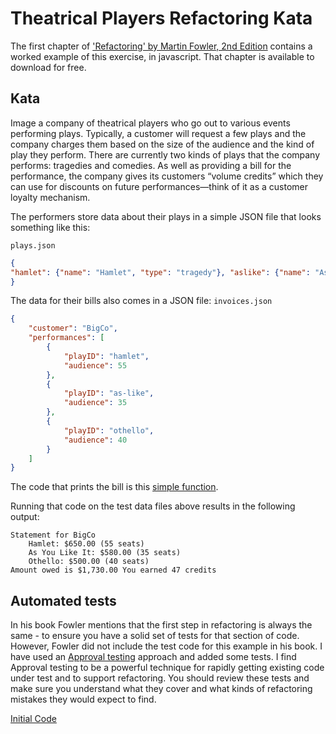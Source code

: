 Theatrical Players Refactoring Kata
====================================

The first chapter of ['Refactoring' by Martin Fowler, 2nd Edition](https://www.thoughtworks.com/books/refactoring2) contains a worked example of this exercise, in javascript. That chapter is available to download for free. 

Kata
---------------
Image a company of theatrical players who go out to various events performing plays. Typically, a customer will request a few plays and the company charges them based on the size of the audience and the kind of play they perform. There are currently two kinds of plays that the company performs: tragedies and comedies. As well as providing a bill for the performance, the company gives its customers “volume credits” which they can use for discounts on future performances—think of it as a customer loyalty mechanism.

The performers store data about their plays in a simple JSON file that looks something like this:

`plays.json`
```json
{
"hamlet": {"name": "Hamlet", "type": "tragedy"}, "as­like": {"name": "As You Like It", "type": "comedy"}, "othello": {"name": "Othello", "type": "tragedy"}
}
```

The data for their bills also comes in a JSON file:
`invoices.json`
```json
{
    "customer": "BigCo",
    "performances": [
        {
            "playID": "hamlet",
            "audience": 55
        },
        {
            "playID": "as-like",
            "audience": 35
        },
        {
            "playID": "othello",
            "audience": 40
        }
    ]
}
```

The code that prints the bill is this [simple function](./src/statement.js).

Running that code on the test data files above results in the following output:

```
Statement for BigCo
    Hamlet: $650.00 (55 seats)
    As You Like It: $580.00 (35 seats)
    Othello: $500.00 (40 seats)
Amount owed is $1,730.00 You earned 47 credits
```

Automated tests
---------------
In his book Fowler mentions that the first step in refactoring is always the same - to ensure you have a solid set of tests for that section of code. However, Fowler did not include the test code for this example in his book. I have used an [Approval testing](https://medium.com/97-things/approval-testing-33946cde4aa8) approach and added some tests. I find Approval testing to be a powerful technique for rapidly getting existing code under test and to support refactoring. You should review these tests and make sure you understand what they cover and what kinds of refactoring mistakes they would expect to find.

[Initial Code](https://github.com/emilybache/Theatrical-Players-Refactoring-Kata/blob/master/README.md)
